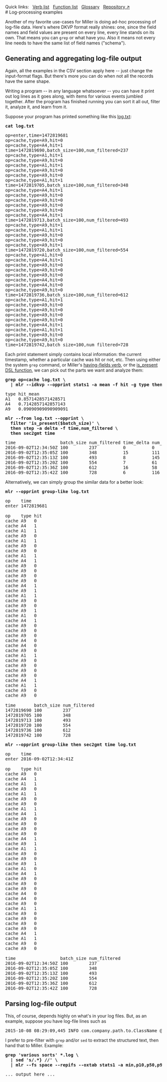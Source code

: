 <!---  PLEASE DO NOT EDIT DIRECTLY. EDIT THE .md.in FILE PLEASE. --->
<div>
<span class="quicklinks">
Quick links:
&nbsp;
<a class="quicklink" href="../reference-verbs/index.html">Verb list</a>
&nbsp;
<a class="quicklink" href="../reference-dsl-builtin-functions/index.html">Function list</a>
&nbsp;
<a class="quicklink" href="../glossary/index.html">Glossary</a>
&nbsp;
<a class="quicklink" href="https://github.com/johnkerl/miller" target="_blank">Repository ↗</a>
</span>
</div>
# Log-processing examples

Another of my favorite use-cases for Miller is doing ad-hoc processing of log-file data.  Here's where DKVP format really shines: one, since the field names and field values are present on every line, every line stands on its own. That means you can `grep` or what have you. Also it means not every line needs to have the same list of field names ("schema").

## Generating and aggregating log-file output

Again, all the examples in the CSV section apply here -- just change the input-format flags. But there's more you can do when not all the records have the same shape.

Writing a program -- in any language whatsoever -- you can have it print out log lines as it goes along, with items for various events jumbled together. After the program has finished running you can sort it all out, filter it, analyze it, and learn from it.

Suppose your program has printed something like this [log.txt](./log.txt):

<pre class="pre-highlight-in-pair">
<b>cat log.txt</b>
</pre>
<pre class="pre-non-highlight-in-pair">
op=enter,time=1472819681
op=cache,type=A9,hit=0
op=cache,type=A4,hit=1
time=1472819690,batch_size=100,num_filtered=237
op=cache,type=A1,hit=1
op=cache,type=A9,hit=0
op=cache,type=A1,hit=1
op=cache,type=A9,hit=0
op=cache,type=A9,hit=0
op=cache,type=A1,hit=1
time=1472819705,batch_size=100,num_filtered=348
op=cache,type=A4,hit=1
op=cache,type=A9,hit=0
op=cache,type=A9,hit=0
op=cache,type=A9,hit=0
op=cache,type=A9,hit=0
op=cache,type=A4,hit=1
time=1472819713,batch_size=100,num_filtered=493
op=cache,type=A9,hit=1
op=cache,type=A1,hit=1
op=cache,type=A9,hit=0
op=cache,type=A9,hit=0
op=cache,type=A9,hit=1
time=1472819720,batch_size=100,num_filtered=554
op=cache,type=A1,hit=0
op=cache,type=A4,hit=1
op=cache,type=A9,hit=0
op=cache,type=A9,hit=0
op=cache,type=A9,hit=0
op=cache,type=A4,hit=0
op=cache,type=A4,hit=0
op=cache,type=A9,hit=0
time=1472819736,batch_size=100,num_filtered=612
op=cache,type=A1,hit=1
op=cache,type=A9,hit=0
op=cache,type=A9,hit=0
op=cache,type=A9,hit=0
op=cache,type=A9,hit=0
op=cache,type=A4,hit=1
op=cache,type=A1,hit=1
op=cache,type=A9,hit=0
op=cache,type=A9,hit=0
time=1472819742,batch_size=100,num_filtered=728
</pre>

Each print statement simply contains local information: the current timestamp, whether a particular cache was hit or not, etc. Then using either the system `grep` command, or Miller's [having-fields verb](reference-verbs.md#having-fields), or the [is_present DSL function](reference-dsl-builtin-functions.md#is_present), we can pick out the parts we want and analyze them:

<pre class="pre-highlight-in-pair">
<b>grep op=cache log.txt \</b>
<b>  | mlr --idkvp --opprint stats1 -a mean -f hit -g type then sort -f type</b>
</pre>
<pre class="pre-non-highlight-in-pair">
type hit_mean
A1   0.8571428571428571
A4   0.7142857142857143
A9   0.09090909090909091
</pre>

<pre class="pre-highlight-in-pair">
<b>mlr --from log.txt --opprint \</b>
<b>  filter 'is_present($batch_size)' \</b>
<b>  then step -a delta -f time,num_filtered \</b>
<b>  then sec2gmt time</b>
</pre>
<pre class="pre-non-highlight-in-pair">
time                 batch_size num_filtered time_delta num_filtered_delta
2016-09-02T12:34:50Z 100        237          0          0
2016-09-02T12:35:05Z 100        348          15         111
2016-09-02T12:35:13Z 100        493          8          145
2016-09-02T12:35:20Z 100        554          7          61
2016-09-02T12:35:36Z 100        612          16         58
2016-09-02T12:35:42Z 100        728          6          116
</pre>

Alternatively, we can simply group the similar data for a better look:

<pre class="pre-highlight-in-pair">
<b>mlr --opprint group-like log.txt</b>
</pre>
<pre class="pre-non-highlight-in-pair">
op    time
enter 1472819681

op    type hit
cache A9   0
cache A4   1
cache A1   1
cache A9   0
cache A1   1
cache A9   0
cache A9   0
cache A1   1
cache A4   1
cache A9   0
cache A9   0
cache A9   0
cache A9   0
cache A4   1
cache A9   1
cache A1   1
cache A9   0
cache A9   0
cache A9   1
cache A1   0
cache A4   1
cache A9   0
cache A9   0
cache A9   0
cache A4   0
cache A4   0
cache A9   0
cache A1   1
cache A9   0
cache A9   0
cache A9   0
cache A9   0
cache A4   1
cache A1   1
cache A9   0
cache A9   0

time       batch_size num_filtered
1472819690 100        237
1472819705 100        348
1472819713 100        493
1472819720 100        554
1472819736 100        612
1472819742 100        728
</pre>

<pre class="pre-highlight-in-pair">
<b>mlr --opprint group-like then sec2gmt time log.txt</b>
</pre>
<pre class="pre-non-highlight-in-pair">
op    time
enter 2016-09-02T12:34:41Z

op    type hit
cache A9   0
cache A4   1
cache A1   1
cache A9   0
cache A1   1
cache A9   0
cache A9   0
cache A1   1
cache A4   1
cache A9   0
cache A9   0
cache A9   0
cache A9   0
cache A4   1
cache A9   1
cache A1   1
cache A9   0
cache A9   0
cache A9   1
cache A1   0
cache A4   1
cache A9   0
cache A9   0
cache A9   0
cache A4   0
cache A4   0
cache A9   0
cache A1   1
cache A9   0
cache A9   0
cache A9   0
cache A9   0
cache A4   1
cache A1   1
cache A9   0
cache A9   0

time                 batch_size num_filtered
2016-09-02T12:34:50Z 100        237
2016-09-02T12:35:05Z 100        348
2016-09-02T12:35:13Z 100        493
2016-09-02T12:35:20Z 100        554
2016-09-02T12:35:36Z 100        612
2016-09-02T12:35:42Z 100        728
</pre>

## Parsing log-file output

This, of course, depends highly on what's in your log files. But, as an example, suppose you have log-file lines such as

<pre class="pre-non-highlight-non-pair">
2015-10-08 08:29:09,445 INFO com.company.path.to.ClassName @ [sometext] various/sorts/of data {& punctuation} hits=1 status=0 time=2.378
</pre>

I prefer to pre-filter with `grep` and/or `sed` to extract the structured text, then hand that to Miller. Example:

<pre class="pre-highlight-in-pair">
<b>grep 'various sorts' *.log \</b>
<b>  | sed 's/.*} //' \</b>
<b>  | mlr --fs space --repifs --oxtab stats1 -a min,p10,p50,p90,max -f time -g status</b>
</pre>
<pre class="pre-non-highlight-in-pair">
... output here ...
</pre>
